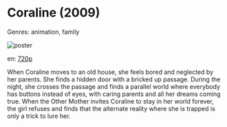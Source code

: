 # Coraline (2009)

Genres: animation, family

![poster](http://image.tmdb.org/t/p/w500/ybOmHUVVXcwBQErjw7tmeE97fpO.jpg)

en:
  [720p](magnet:?xt=urn:btih:CCB173EDDA28E5B1ECF89F41905C01BA24577ADC&tr=udp://glotorrents.pw:6969/announce&tr=udp://tracker.opentrackr.org:1337/announce&tr=udp://torrent.gresille.org:80/announce&tr=udp://tracker.openbittorrent.com:80&tr=udp://tracker.coppersurfer.tk:6969&tr=udp://tracker.leechers-paradise.org:6969&tr=udp://p4p.arenabg.ch:1337&tr=udp://tracker.internetwarriors.net:1337)
  


When Coraline moves to an old house, she feels bored and neglected by her parents. She finds a hidden door with a bricked up passage. During the night, she crosses the passage and finds a parallel world where everybody has buttons instead of eyes, with caring parents and all her dreams coming true. When the Other Mother invites Coraline to stay in her world forever, the girl refuses and finds that the alternate reality where she is trapped is only a trick to lure her.